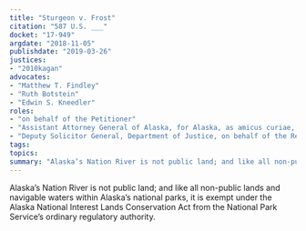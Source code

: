 ```yaml
---
title: "Sturgeon v. Frost"
citation: "587 U.S. ___"
docket: "17-949"
argdate: "2018-11-05"
publishdate: "2019-03-26"
justices:
- "2010kagan"
advocates:
- "Matthew T. Findley"
- "Ruth Botstein"
- "Edwin S. Kneedler"
roles:
- "on behalf of the Petitioner"
- "Assistant Attorney General of Alaska, for Alaska, as amicus curiae, supporting the Petitioner"
- "Deputy Solicitor General, Department of Justice, on behalf of the Respondents"
tags:
topics:
summary: "Alaska’s Nation River is not public land; and like all non-public lands and navigable waters within Alaska’s national parks, it is exempt under the Alaska National Interest Lands Conservation Act from the National Park Service’s ordinary regulatory authority."
---
```

Alaska’s Nation River is not public land; and like all non-public lands and navigable waters within Alaska’s national parks, it is exempt under the Alaska National Interest Lands Conservation Act from the National Park Service’s ordinary regulatory authority.